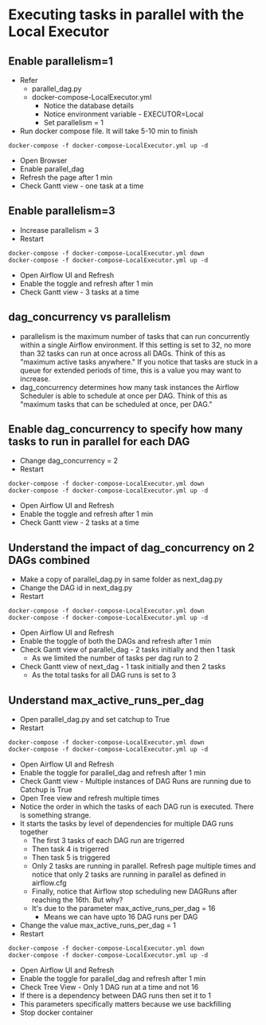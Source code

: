 # Executing tasks in parallel with the Local Executor
## Enable parallelism=1
- Refer
  - parallel_dag.py
  - docker-compose-LocalExecutor.yml
    - Notice the database details
    - Notice environment variable - EXECUTOR=Local
    - Set parallelism = 1
- Run docker compose file. It will take 5-10 min to finish

```
docker-compose -f docker-compose-LocalExecutor.yml up -d
```
- Open Browser
- Enable parallel_dag
- Refresh the page after 1 min
- Check Gantt view - one task at a time

## Enable parallelism=3
- Increase parallelism = 3
- Restart
```
docker-compose -f docker-compose-LocalExecutor.yml down
docker-compose -f docker-compose-LocalExecutor.yml up -d
```

- Open Airflow UI and Refresh
- Enable the toggle and refresh after 1 min
- Check Gantt view - 3 tasks at a time

## dag_concurrency vs parallelism
- parallelism is the maximum number of tasks that can run concurrently within a single Airflow environment. If this setting is set to 32, no more than 32 tasks can run at once across all DAGs. Think of this as "maximum active tasks anywhere." If you notice that tasks are stuck in a queue for extended periods of time, this is a value you may want to increase.
- dag_concurrency determines how many task instances the Airflow Scheduler is able to schedule at once per DAG. Think of this as "maximum tasks that can be scheduled at once, per DAG."


## Enable dag_concurrency to specify how many tasks to run in parallel for each DAG
- Change dag_concurrency = 2
- Restart
```
docker-compose -f docker-compose-LocalExecutor.yml down
docker-compose -f docker-compose-LocalExecutor.yml up -d
```
- Open Airflow UI and Refresh
- Enable the toggle and refresh after 1 min
- Check Gantt view - 2 tasks at a time

## Understand the impact of dag_concurrency on 2 DAGs combined
- Make a copy of parallel_dag.py in same folder as next_dag.py
- Change the DAG id in next_dag.py
- Restart
```
docker-compose -f docker-compose-LocalExecutor.yml down
docker-compose -f docker-compose-LocalExecutor.yml up -d
```
- Open Airflow UI and Refresh
- Enable the toggle of both the DAGs and refresh after 1 min
- Check Gantt view of parallel_dag - 2 tasks initially and then 1 task
  - As we limited the number of tasks per dag run to 2
- Check Gantt view of next_dag - 1 task initially and then 2 tasks
  - As the total tasks for all DAG runs is set to 3

## Understand max_active_runs_per_dag
- Open parallel_dag.py and set catchup to True
- Restart
```
docker-compose -f docker-compose-LocalExecutor.yml down
docker-compose -f docker-compose-LocalExecutor.yml up -d
```
- Open Airflow UI and Refresh
- Enable the toggle for parallel_dag and refresh after 1 min
- Check Gantt view - Multiple instances of DAG Runs are running due to Catchup is True
- Open Tree view and refresh multiple times
- Notice the order in which the tasks of each DAG run is executed. There is something strange.
- It starts the tasks by level of dependencies for multiple DAG runs together
  - The first 3 tasks of each DAG run are trigerred
  - Then task 4 is trigerred
  - Then task 5 is triggered
  - Only 2 tasks are running in parallel. Refresh page multiple times and notice that only 2 tasks are running in parallel as defined in airflow.cfg
  - Finally, notice that Airflow stop scheduling new DAGRuns after reaching the 16th. But why?
  - It's due to the parameter max_active_runs_per_dag = 16
    - Means we can have upto 16 DAG runs per DAG
- Change the value max_active_runs_per_dag = 1
- Restart
```
docker-compose -f docker-compose-LocalExecutor.yml down
docker-compose -f docker-compose-LocalExecutor.yml up -d
```
- Open Airflow UI and Refresh
- Enable the toggle for parallel_dag and refresh after 1 min
- Check Tree View - Only 1 DAG run at a time and not 16
- If there is a dependency between DAG runs then set it to 1
- This parameters specifically matters because we use backfilling
- Stop docker container
